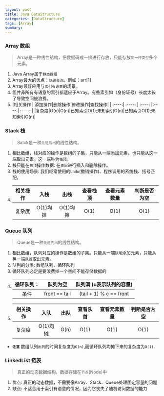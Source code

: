 ```yaml
---
layout: post
title: Java DataStructure
categories: [DataStructure]
tags: [Array]
summary: 
---
```


### Array 数组
> Array是一种线性结构，把数据码成一排进行存放，只能存放`同一种类型`多个元素。

1. Java Array属于`静态数组`
1. Array最大的优点：`快速查询`。例如：arr[1]
1. Array最好应用与`索引有语意`的场景。
1. 但并非所有有语意的索引都适应于Array。有些索引如（身份证号）长度太长了导致空间被浪费。
1. |相关操作 | 添加操作|删除操作|修改操作|查找操作|
  | :----:| :----: | :----: |:----:| :----: |
    |复杂度|O(n)|O(n)|已知索引O(1);未知索引O(n)|已知索引O(1);未知索引O(n)|

### Stack 栈
> Satck是一种`先进后出`的线性结构。

1. 相比数组，栈对应的操作是数组的子集，只能从一端添加元素，也只能从这一端取出元素。这一端称为`栈顶`。
1. 栈只能在`栈顶`操作数据: 在`表尾`进行插入和删除操作。
1. 栈的使用场景: 我们经常使用的`Undo`(撤销操作)、程序调用的系统栈、括号匹配。
1. |相关操作 | 入栈 |出栈| 查看栈顶|查看元素数量| 判断是否为空|
   | :----:| :----: | :----: |:----:| :----: | :----: |
    |复杂度  |O(1)均摊|O(1)均摊|O(1)|O(1)|O(1)|


### Queue 队列
> Queue是一种`先进先出`的线性结构。

1. 相比数组，队列对应的操作是数组的子集。只能从一端`队尾`添加元素，只能从另一端`队首`取出元素。
1. 队列的分类: 数组队列、循环队列
1. 循环队列必定是要浪费掉一个空间不能存储数据的
1. |循环队列： |  队列为空  |  队列满 (c表示队列的容量) |
    | :----:| :----: | :----: |
    |条件        | front == tail | (tail + 1) % c == front|
1. |相关操作 | 入队 |出队| 查看队首 | 查看元素数量 | 判断是否为空|
    | :----:| :----: | :----: |:----:| :----: | :----: |
    |复杂度  |O(1)均摊|O(n)|O(1)|O(1)|O(1)|

* **`注意`**  数组队列`出列`的时间复杂度为`O(n)`,而循环队列均摊下来的复杂度为`O(1)`.



### LinkedList 链表
> 真正的动态数据结构，数据存储在`节点`(Node)中

1. 优点: 真正的动态数据，不需要像Array、Stack、Queue处理固定容量的问题
1. 缺点: 不适合用于索引有语意的情况，因为它丧失了随机访问数据的能力